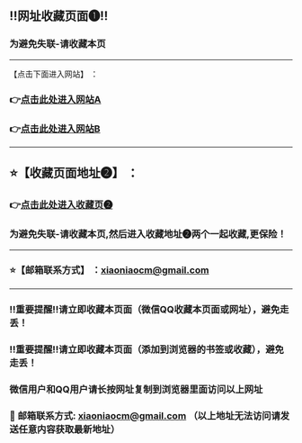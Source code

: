 ## :bangbang:网址收藏页面❶:bangbang:
### 为避免失联-请收藏本页
------
【点击下面进入网站】 ：

###  :point_right:[点击此处进入网站A](https://www.cdn.07188.com-id.xn654sadf156df1gds001.cloud) 
###  :point_right:[点击此处进入网站B](https://www.cdn.07188.com-id.xn654sadf156df1gds001.cloud) 

------
## :star:【收藏页面地址❷】 ：
### :point_right:[点击此处进入收藏页❷](https://bitbucket.org/dizhifabuye/fabuye/src/master/README.md)
### 为避免失联-请收藏本页,然后进入收藏地址❷两个一起收藏,更保险！
------
### :star:【邮箱联系方式】 ：xiaoniaocm@gmail.com
------
### :bangbang:重要提醒:bangbang:请立即收藏本页面（微信QQ收藏本页面或网址），避免走丢！
### :bangbang:重要提醒:bangbang:请立即收藏本页面（添加到浏览器的书签或收藏），避免走丢！

### 微信用户和QQ用户请长按网址复制到浏览器里面访问以上网址

### :e-mail: __邮箱联系方式: xiaoniaocm@gmail.com （以上地址无法访问请发送任意内容获取最新地址）__
